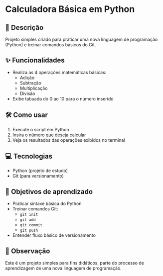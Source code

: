 # Calculadora Básica em Python

## 📝 Descrição
Projeto simples criado para praticar uma nova linguagem de programação (Python) e treinar comandos básicos do Git.

## ✨ Funcionalidades
- Realiza as 4 operações matemáticas básicas:
  - Adição
  - Subtração
  - Multiplicação
  - Divisão
- Exibe tabuada do 0 ao 10 para o número inserido

## 🛠️ Como usar
1. Execute o script em Python
2. Insira o número que deseja calcular
3. Veja os resultados das operações exibidos no terminal

## 💻 Tecnologias
- Python (projeto de estudo)
- Git (para versionamento)

## 🚀 Objetivos de aprendizado
- Praticar sintaxe básica do Python
- Treinar comandos Git:
  - `git init`
  - `git add`
  - `git commit`
  - `git push`
- Entender fluxo básico de versionamento

## 📌 Observação
Este é um projeto simples para fins didáticos, parte do processo de aprendizagem de uma nova linguagem de programação.
